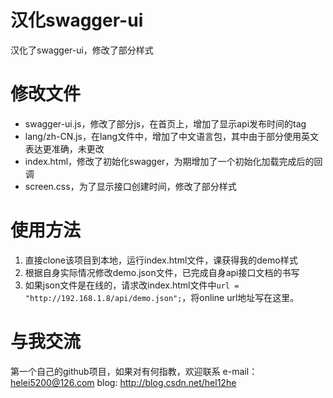 # 汉化swagger-ui

汉化了swagger-ui，修改了部分样式

# 修改文件

* swagger-ui.js，修改了部分js，在首页上，增加了显示api发布时间的tag
* lang/zh-CN.js，在lang文件中，增加了中文语言包，其中由于部分使用英文表达更准确，未更改
* index.html，修改了初始化swagger，为期增加了一个初始化加载完成后的回调
* screen.css，为了显示接口创建时间，修改了部分样式

# 使用方法

1. 直接clone该项目到本地，运行index.html文件，课获得我的demo样式
2. 根据自身实际情况修改demo.json文件，已完成自身api接口文档的书写
3. 如果json文件是在线的，请求改index.html文件中`url = "http://192.168.1.8/api/demo.json";`，将online url地址写在这里。

# 与我交流

第一个自己的github项目，如果对有何指教，欢迎联系
e-mail：helei5200@126.com
blog: http://blog.csdn.net/hel12he
